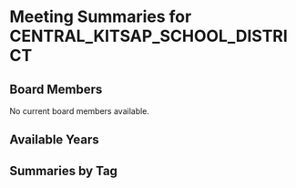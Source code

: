 # Meeting Summaries for CENTRAL_KITSAP_SCHOOL_DISTRICT

## Board Members

No current board members available.

## Available Years

## Summaries by Tag
